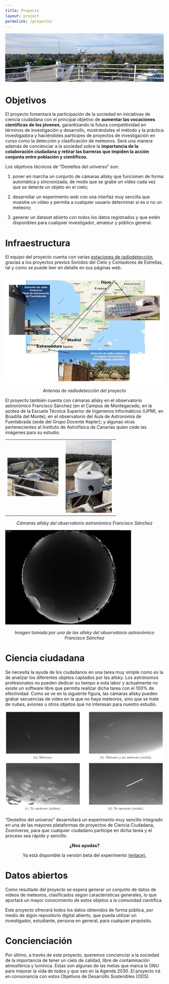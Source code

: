 ```yaml
---
title: Proyecto
layout: project
permalink: /proyecto/
---
```


![](../docs/images/imagen_proyecto1.png)

# Objetivos

El proyecto fomentará la participación de la sociedad en iniciativas de ciencia ciudadana con el principal objetivo de **aumentar las vocaciones científicas de los jóvenes**, garantizando la futura competitividad en términos de investigación y desarrollo, mostrándoles el método y la práctica investigadora y haciéndoles partícipes de proyectos de investigación en curso como la detección y clasificación de meteoros. Será una manera además de concienciar a la sociedad sobre la **importancia de la colaboración ciudadana y retirar las barreras que impiden la acción conjunta entre población y científicos.**

Los objetivos técnicos de “Destellos del universo” son: 

1) poner en marcha un conjunto de cámaras allsky que funcionen de forma automática y sincronizada, de modo que se grabe un vídeo cada vez que se detecte un objeto en el cielo; 

2) desarrollar un experimento web con una interfaz muy sencilla que muestre un vídeo y permita a cualquier usuario determinar si es o no un meteoro; 

3) generar un dataset abierto con todos los datos registrados y que estén disponibles para cualquier investigador, amateur y público general.

# Infraestructura

El equipo del proyecto cuenta con varias [estaciones de radiodetección](https://cslab-upm.github.io/sonidosdelcielo/proyecto/), gracias a los proyectos previos Sonidos del Cielo y Contadores de Estrellas, tal y como se puede leer en detalle en sus páginas web. 

![](../docs/images/imagen_proyecto2.png "Antenas de radiodetección del proyecto")

<p style=" text-align: center;">
<em> Antenas de radiodetección del proyecto
</em>
</p>

El proyecto también cuenta con cámaras allsky en el observatorio astronómico Francisco Sánchez (en el Campus de Montegacedo, en la azotea de la Escuela Técnica Superior de Ingenieros Informáticos (UPM), en Boadilla del Monte); en el observatorio del Aula de Astronomía de Fuenlabrada (sede del Grupo Docente Kepler); y algunas otras pertenecientes al Instituto de Astrofísica de Canarias quien cede las imágenes para su estudio.

<table cellpadding = "0" cellspacing= "0" border = "0" style= "width: 70%;" style = "text-align: center;">
<tbody>
<tr>
<td width = "50%" style = "text-align: center;">
<img src="../docs/images/imagen_proyecto3.png">
</td>
<td width = "50%" style = "text-align: center;">
<img src="../docs/images/imagen_proyecto4.png">
</td>
</tr>
</tbody>
</table>

<p style= "text-align: center;">
<em>Cámaras allsky del observatorio astronómico Francisco Sánchez
</em>
</p>

![](../docs/images/imagen_proyecto5.png "Imagen tomada por una de las allsky del observatorio astronómico Francisco Sánchez")

<p style=" text-align: center;">
<em>Imagen tomada por una de las allsky del observatorio astronómico Francisco Sánchez
</em>
</p>

# Ciencia ciudadana

Se necesita la ayuda de los ciudadanos en una tarea muy simple como es la de analizar los diferentes objetos captados por las allsky. Los astrónomos profesionales no pueden dedicar su tiempo a esta labor y actualmente no existe un software libre que permita realizar dicha tarea con el 100% de efectividad. Como se ve en la siguiente figura, las cámaras allsky pueden grabar secuencias de vídeo en la que no haya meteoros, sino que se trate de nubes, aviones u otros objetos que no interesan para nuestro estudio.

![](../docs/images/imagen_proyecto6.png)

“Destellos del universo” desarrollará un experimento muy sencillo integrado en una de las mayores plataformas de proyectos de Ciencia Ciudadana, Zooniverse, para que cualquier ciudadano participe en dicha tarea y el proceso sea rápido y sencillo.

<p style=" text-align: center;">
<strong>¿Nos ayudas?
</strong>
</p>

<p style=" text-align: center;">
Ya está disponible la versión beta del experimento
<a href="https://www.zooniverse.org/projects/cslab-upm/destellos-del-universo">(enlace).</a>
</p>

# Datos abiertos

Como resultado del proyecto se espera generar un conjunto de datos de vídeos de meteoros, clasificados según características generales, lo que aportará un mayor conocimiento de estos objetos a la comunidad científica.

Este proyecto ofrecerá todos los datos obtenidos de forma pública, por medio de algún repositorio digital abierto, que pueda utilizar un investigador, estudiante, persona en general, para cualquier propósito.

# Concienciación

Por último, a través de este proyecto, queremos concienciar a la sociedad de la importancia de tener un cielo de calidad, libre de contaminación atmosférica y lumínica. Estas son algunas de las metas que marca la ONU para mejorar la vida de todos y que van en la Agenda 2030. El proyecto irá en consonancia con estos Objetivos de Desarrollo Sostenibles (ODS).

